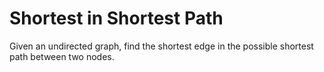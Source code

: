 # Shortest in Shortest Path
Given an undirected graph, find the shortest edge in the possible shortest path between two nodes.
